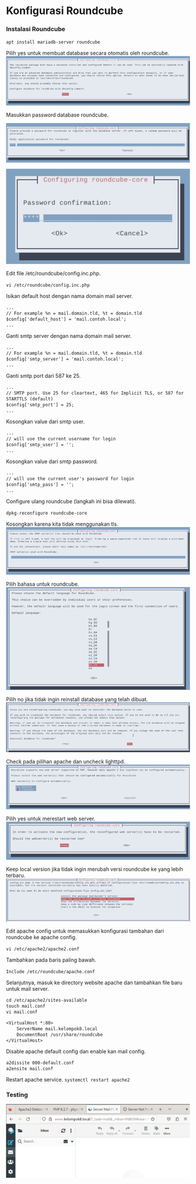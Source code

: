 # Konfigurasi Roundcube

### Instalasi Roundcube

`apt install mariadb-server roundcube`

Pilih yes untuk membuat database secara otomatis oleh roundcube.
![roundcube](./img/1r.png)

Masukkan password database roundcube.

![roundcube](./img/2r.png)

![roundcube](./img/3r.png)

Edit file /etc/roundcube/config.inc.php.

`vi /etc/roundcube/config.inc.php`

Isikan default host dengan nama domain mail server.

```
...
// For example %n = mail.domain.tld, %t = domain.tld
$config['default_host'] = 'mail.contoh.local';
...
```
Ganti smtp server dengan nama domain mail server.

```
...
// For example %n = mail.domain.tld, %t = domain.tld
$config['smtp_server'] = 'mail.contoh.local';
...
```

Ganti smtp port dari 587 ke 25.

```
...
// SMTP port. Use 25 for cleartext, 465 for Implicit TLS, or 587 for STARTTLS (default)
$config['smtp_port'] = 25;
...
```

Kosongkan value dari smtp user.

```
...
// will use the current username for login
$config['smtp_user'] = '';
...
```

Kosongkan value dari smtp password.

```
...
// will use the current user's password for login
$config['smtp_pass'] = '';
...
```
Configure ulang roundcube (langkah ini bisa dilewati).

`dpkg-reconfigure roundcube-core`

Kosongkan karena kita tidak menggunakan tls.
![roundcube](./img/4r.png)

Pilih bahasa untuk roundcube.
![roundcube](./img/5r.png)

Pilih no jika tidak ingin reinstall database yang telah dibuat.
![roundcube](./img/6r.png)


Check pada pilihan apache dan uncheck lighttpd.
![roundcube](./img/7r.png)

Pilih yes untuk merestart web server.
![roundcube](./img/8r.png)

Keep local version jika tidak ingin merubah versi roundcube ke yang lebih terbaru.
![roundcube](./img/9r.png)

Edit apache config untuk memasukkan konfigurasi tambahan dari roundcube ke apache config.

`vi /etc/apache2/apache2.conf
`

Tambahkan pada baris paling bawah.

`Include /etc/roundcube/apache.conf`


Selanjutnya, masuk ke directory website apache dan tambahkan file baru untuk mail server.

```
cd /etc/apache2/sites-available
touch mail.conf
vi mail.conf
```
```
<VirtualHost *:80>
    ServerName mail.kelompok8.local
    DocumentRoot /usr/share/roundcube
</VirtualHost>
```
Disable apache default config dan enable kan mail config.

```
a2dissite 000-default.conf
a2ensite mail.conf
```

Restart apache service.
`systemctl restart apache2
`
### Testing
![roundcube](./img/hasil.png)

  

  
